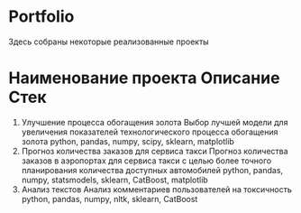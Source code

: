 # Portfolio
Здесь собраны некоторые реализованные проекты

#	Наименование проекта	Описание	Стек
1.	Улучшение процесса обогащения золота	Выбор лучшей модели для увеличения
показателей технологического процесса
обогащения золота	python, pandas, numpy, scipy, sklearn, matplotlib
2.	Прогноз количества заказов для сервиса такси	Прогноз количества заказов в аэропортах
для сервиса такси с целью более точного планирования количества доступных
автомобилей	python, pandas, numpy, statsmodels, sklearn, CatBoost, matplotlib
3.	Анализ текстов	Анализ комментариев пользователей на токсичность	python, pandas, numpy, nltk, sklearn, CatBoost

